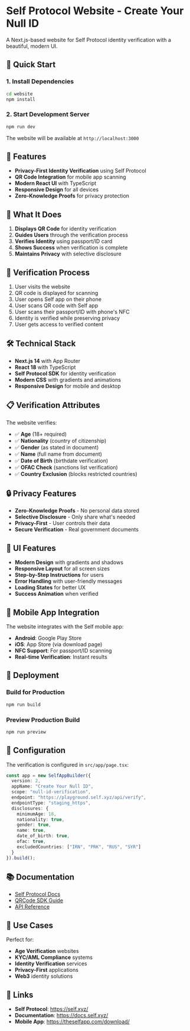 # Self Protocol Website - Create Your Null ID

A Next.js-based website for Self Protocol identity verification with a beautiful, modern UI.

## 🚀 Quick Start

### 1. Install Dependencies
```bash
cd website
npm install
```

### 2. Start Development Server
```bash
npm run dev
```

The website will be available at `http://localhost:3000`

## 🎯 Features

- **Privacy-First Identity Verification** using Self Protocol
- **QR Code Integration** for mobile app scanning
- **Modern React UI** with TypeScript
- **Responsive Design** for all devices
- **Zero-Knowledge Proofs** for privacy protection

## 🔧 What It Does

1. **Displays QR Code** for identity verification
2. **Guides Users** through the verification process
3. **Verifies Identity** using passport/ID card
4. **Shows Success** when verification is complete
5. **Maintains Privacy** with selective disclosure

## 📱 Verification Process

1. User visits the website
2. QR code is displayed for scanning
3. User opens Self app on their phone
4. User scans QR code with Self app
5. User scans their passport/ID with phone's NFC
6. Identity is verified while preserving privacy
7. User gets access to verified content

## 🛠️ Technical Stack

- **Next.js 14** with App Router
- **React 18** with TypeScript
- **Self Protocol SDK** for identity verification
- **Modern CSS** with gradients and animations
- **Responsive Design** for mobile and desktop

## 📋 Verification Attributes

The website verifies:
- ✅ **Age** (18+ required)
- ✅ **Nationality** (country of citizenship)
- ✅ **Gender** (as stated in document)
- ✅ **Name** (full name from document)
- ✅ **Date of Birth** (birthdate verification)
- ✅ **OFAC Check** (sanctions list verification)
- ✅ **Country Exclusion** (blocks restricted countries)

## 🔒 Privacy Features

- **Zero-Knowledge Proofs** - No personal data stored
- **Selective Disclosure** - Only share what's needed
- **Privacy-First** - User controls their data
- **Secure Verification** - Real government documents

## 🎨 UI Features

- **Modern Design** with gradients and shadows
- **Responsive Layout** for all screen sizes
- **Step-by-Step Instructions** for users
- **Error Handling** with user-friendly messages
- **Loading States** for better UX
- **Success Animation** when verified

## 📱 Mobile App Integration

The website integrates with the Self mobile app:
- **Android**: Google Play Store
- **iOS**: App Store (via download page)
- **NFC Support**: For passport/ID scanning
- **Real-time Verification**: Instant results

## 🚀 Deployment

### Build for Production
```bash
npm run build
```

### Preview Production Build
```bash
npm run preview
```

## 🔧 Configuration

The verification is configured in `src/app/page.tsx`:

```typescript
const app = new SelfAppBuilder({
  version: 2,
  appName: "Create Your Null ID",
  scope: "null-id-verification",
  endpoint: "https://playground.self.xyz/api/verify",
  endpointType: "staging_https",
  disclosures: {
    minimumAge: 18,
    nationality: true,
    gender: true,
    name: true,
    date_of_birth: true,
    ofac: true,
    excludedCountries: ["IRN", "PRK", "RUS", "SYR"]
  }
}).build();
```

## 📚 Documentation

- [Self Protocol Docs](https://docs.self.xyz/)
- [QRCode SDK Guide](https://docs.self.xyz/frontend-integration/qrcode-sdk)
- [API Reference](https://docs.self.xyz/frontend-integration/qrcode-sdk-api-reference)

## 🎯 Use Cases

Perfect for:
- **Age Verification** websites
- **KYC/AML Compliance** systems
- **Identity Verification** services
- **Privacy-First** applications
- **Web3** identity solutions

## 🔗 Links

- **Self Protocol**: https://self.xyz/
- **Documentation**: https://docs.self.xyz/
- **Mobile App**: https://theselfapp.com/download/
